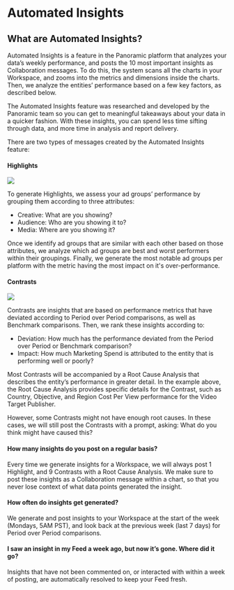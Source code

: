 # Automated Insights

## What are Automated Insights?

Automated Insights is a feature in the Panoramic platform that analyzes your data’s weekly performance, and posts the 10 most important insights as Collaboration messages. To do this, the system scans all the charts in your Workspace, and zooms into the metrics and dimensions inside the charts. Then, we analyze the entities’ performance based on a few key factors, as described below.

The Automated Insights feature was researched and developed by the Panoramic team so you can get to meaningful takeaways about your data in a quicker fashion. With these insights, you can spend less time sifting through data, and more time in analysis and report delivery.

There are two types of messages created by the Automated Insights feature:

#### Highlights

![](https://lh3.googleusercontent.com/YI9YXrBmj6G4U9PfUEyEvsOk-Cdj-oWoSpU1Ditf-xjJbyu1lKggsZ7gojRIYxrOwoCju3ZQ8l9J6ei_4jOL1nvRux_QiYI44BdJ5DAvFqWEy9n_acmHJanBDbOyey0qN5VnR4JF)

To generate Highlights, we assess your ad groups’ performance by grouping them according to three attributes:

* Creative: What are you showing?
* Audience: Who are you showing it to?
* Media: Where are you showing it?

Once we identify ad groups that are similar with each other based on those attributes, we analyze which ad groups are best and worst performers within their groupings. Finally, we generate the most notable ad groups per platform with the metric having the most impact on it's over-performance.

#### Contrasts

![](https://lh4.googleusercontent.com/En2iwgs967pu8vDw8VPyMub5qVYVMowyOeg2RQ6O9hxsZF3YVLvsFidXw5GQRaqfSc2z_AbhPyz-3bbDgC6Uh8aNgee6n5yv2p9yX6WSXaAY8knyIMsXU6I6ubOUChaI9xZdO2My)

Contrasts are insights that are based on performance metrics that have deviated according to Period over Period comparisons, as well as Benchmark comparisons. Then, we rank these insights according to:

* Deviation: How much has the performance deviated from the Period over Period or Benchmark comparison?
* Impact: How much Marketing Spend is attributed to the entity that is performing well or poorly?

Most  Contrasts will be accompanied by a Root Cause Analysis that describes the entity’s performance in greater detail. In the example above, the Root Cause Analysis provides specific details for the Contrast, such as Country, Objective, and Region Cost Per View performance for the Video Target Publisher. 

However, some Contrasts might not have enough root causes. In these cases, we will still post the Contrasts with a prompt, asking: What do you think might have caused this?  


#### How many insights do you post on a regular basis?

Every time we generate insights for a Workspace, we will always post 1 Highlight, and 9 Contrasts with a Root Cause Analysis. We make sure to post these insights as a Collaboration message within a chart, so that you never lose context of what data points generated the insight.

#### How often do insights get generated?

We generate and post insights to your Workspace at the start of the week \(Mondays, 5AM PST\), and look back at the previous week \(last 7 days\) for Period over Period comparisons.

#### I saw an insight in my Feed a week ago, but now it’s gone. Where did it go?

Insights that have not been commented on, or interacted with within a week of posting, are automatically resolved to keep your Feed fresh.  


